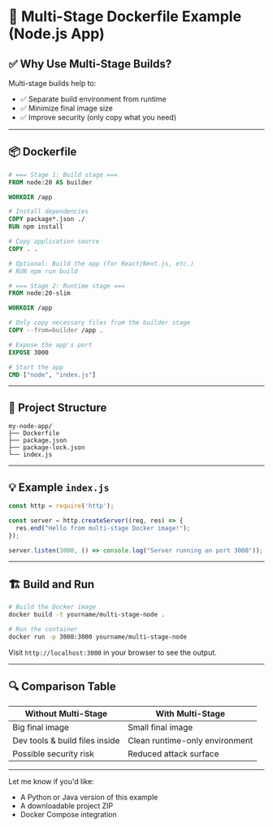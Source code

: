 
# 🐳 Multi-Stage Dockerfile Example (Node.js App)

## ✅ Why Use Multi-Stage Builds?

Multi-stage builds help to:

- ✅ Separate build environment from runtime
- ✅ Minimize final image size
- ✅ Improve security (only copy what you need)

---

## 📦 Dockerfile

```dockerfile
# === Stage 1: Build stage ===
FROM node:20 AS builder

WORKDIR /app

# Install dependencies
COPY package*.json ./
RUN npm install

# Copy application source
COPY . .

# Optional: Build the app (for React/Next.js, etc.)
# RUN npm run build

# === Stage 2: Runtime stage ===
FROM node:20-slim

WORKDIR /app

# Only copy necessary files from the builder stage
COPY --from=builder /app .

# Expose the app's port
EXPOSE 3000

# Start the app
CMD ["node", "index.js"]
```

---

## 📁 Project Structure

```
my-node-app/
├── Dockerfile
├── package.json
├── package-lock.json
└── index.js
```

---

## 💡 Example `index.js`

```javascript
const http = require('http');

const server = http.createServer((req, res) => {
  res.end("Hello from multi-stage Docker image!");
});

server.listen(3000, () => console.log("Server running on port 3000"));
```

---

## 🏗️ Build and Run

```bash
# Build the Docker image
docker build -t yourname/multi-stage-node .

# Run the container
docker run -p 3000:3000 yourname/multi-stage-node
```

Visit `http://localhost:3000` in your browser to see the output.

---

## 🔍 Comparison Table

| Without Multi-Stage             | With Multi-Stage                   |
|--------------------------------|------------------------------------|
| Big final image                | Small final image                  |
| Dev tools & build files inside | Clean runtime-only environment     |
| Possible security risk         | Reduced attack surface             |

---

Let me know if you'd like:
- A Python or Java version of this example
- A downloadable project ZIP
- Docker Compose integration
